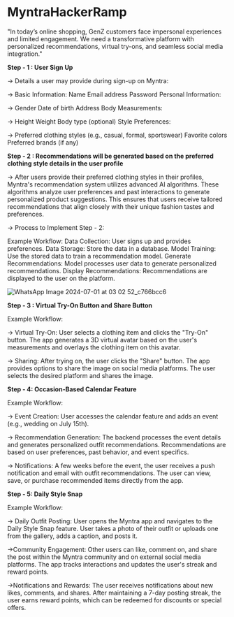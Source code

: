 # MyntraHackerRamp

"In today’s online shopping, GenZ customers face impersonal experiences and limited engagement. We need a transformative platform with personalized recommendations, virtual try-ons, and seamless social media integration."

**Step - 1 : User Sign Up**

-> Details a user may provide during sign-up on Myntra:

-> Basic Information:
    Name
    Email address
    Password
    Personal Information:

-> Gender
    Date of birth
    Address
    Body Measurements:

-> Height
    Weight
    Body type (optional)
    Style Preferences:

-> Preferred clothing styles (e.g., casual, formal, sportswear)
    Favorite colors
    Preferred brands (if any)



**Step - 2 : Recommendations will be generated based on the preferred clothing style details in the user profile**


-> After users provide their preferred clothing styles in their profiles, Myntra's recommendation system utilizes advanced AI algorithms. These algorithms analyze user preferences and past interactions to generate personalized product suggestions. This ensures that users receive tailored recommendations that align closely with their unique fashion tastes and preferences.


-> Process to Implement Step - 2:

Example Workflow:
Data Collection: User signs up and provides preferences.
Data Storage: Store the data in a database.
Model Training: Use the stored data to train a recommendation model.
Generate Recommendations: Model processes user data to generate personalized recommendations.
Display Recommendations: Recommendations are displayed to the user on the platform.



![WhatsApp Image 2024-07-01 at 03 02 52_c766bcc6](https://github.com/RIZWANASHAIK333/MyntraHackerRamp/assets/123793579/bd88e438-83db-4ea4-bec5-d9fa24bc8981)


**Step - 3 :  Virtual Try-On Button and Share Button**


Example Workflow:

-> Virtual Try-On:
User selects a clothing item and clicks the "Try-On" button.
The app generates a 3D virtual avatar based on the user's measurements and overlays the clothing item on this avatar.

-> Sharing:
After trying on, the user clicks the "Share" button.
The app provides options to share the image on social media platforms.
The user selects the desired platform and shares the image.


**Step - 4: Occasion-Based Calendar Feature**

Example Workflow:

-> Event Creation:
User accesses the calendar feature and adds an event (e.g., wedding on July 15th).

-> Recommendation Generation:
The backend processes the event details and generates personalized outfit recommendations.
Recommendations are based on user preferences, past behavior, and event specifics.

-> Notifications:
A few weeks before the event, the user receives a push notification and email with outfit recommendations.
The user can view, save, or purchase recommended items directly from the app.


**Step - 5: Daily Style Snap**

Example Workflow:

-> Daily Outfit Posting:
User opens the Myntra app and navigates to the Daily Style Snap feature.
User takes a photo of their outfit or uploads one from the gallery, adds a caption, and posts it.

->Community Engagement:
Other users can like, comment on, and share the post within the Myntra community and on external social media platforms.
The app tracks interactions and updates the user's streak and reward points.

->Notifications and Rewards:
The user receives notifications about new likes, comments, and shares.
After maintaining a 7-day posting streak, the user earns reward points, which can be redeemed for discounts or special offers.




